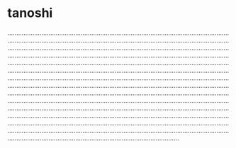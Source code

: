 # tanoshi
........................................................................................................................................................................................................................................................................................................................................................................................................................................................................................................................................................................................................................................................................................................................................................................................................................................................................................................................................................................................................................................................................................................................................................................................................................................................................................................................................................................................................................................................................................................................................................................................................................................................................................................................................................................................................................................................................................................